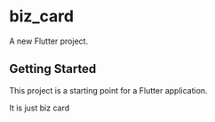 # biz_card

A new Flutter project.

## Getting Started

This project is a starting point for a Flutter application.

It is just biz card
